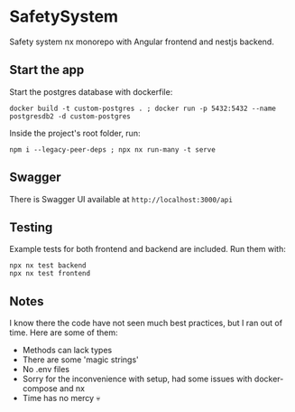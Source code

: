 # SafetySystem

Safety system nx monorepo with Angular frontend and nestjs backend.

## Start the app

Start the postgres database with dockerfile:

```
docker build -t custom-postgres . ; docker run -p 5432:5432 --name postgresdb2 -d custom-postgres
```

Inside the project's root folder, run:

``` 
npm i --legacy-peer-deps ; npx nx run-many -t serve
```
## Swagger

There is Swagger UI available at `http://localhost:3000/api`

## Testing

Example tests for both frontend and backend are included. Run them with:

```
npx nx test backend 
npx nx test frontend
```

## Notes

I know there the code have not seen much best practices, but I ran out of time. Here are some of them:
- Methods can lack types
- There are some 'magic strings' 
- No .env files
- Sorry for the inconvenience with setup, had some issues with docker-compose and nx
- Time has no mercy 💀
